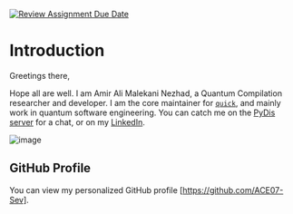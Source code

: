 [![Review Assignment Due Date](https://classroom.github.com/assets/deadline-readme-button-22041afd0340ce965d47ae6ef1cefeee28c7c493a6346c4f15d667ab976d596c.svg)](https://classroom.github.com/a/0MOLbOcH)
# Introduction
Greetings there,

Hope all are well. I am Amir Ali Malekani Nezhad, a Quantum Compilation researcher and developer. I am the core maintainer for [`quick`](https://github.com/Qualition/quick), and mainly work in quantum software engineering. You can catch me on the [PyDis server](https://discord.gg/python) for a chat, or on my [LinkedIn](https://www.linkedin.com/in/amir-ali-malekani-nezhad-969086220/).

![image](https://github.com/user-attachments/assets/ef494e25-3db4-4cc7-b176-8163b2cd1987)

## GitHub Profile

You can view my personalized GitHub profile [https://github.com/ACE07-Sev].
